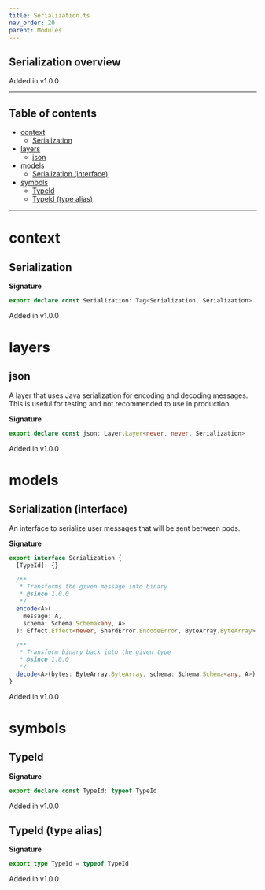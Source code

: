 ```yaml
---
title: Serialization.ts
nav_order: 20
parent: Modules
---
```


## Serialization overview

Added in v1.0.0

---

<h2 class="text-delta">Table of contents</h2>

- [context](#context)
  - [Serialization](#serialization)
- [layers](#layers)
  - [json](#json)
- [models](#models)
  - [Serialization (interface)](#serialization-interface)
- [symbols](#symbols)
  - [TypeId](#typeid)
  - [TypeId (type alias)](#typeid-type-alias)

---

# context

## Serialization

**Signature**

```ts
export declare const Serialization: Tag<Serialization, Serialization>
```

Added in v1.0.0

# layers

## json

A layer that uses Java serialization for encoding and decoding messages.
This is useful for testing and not recommended to use in production.

**Signature**

```ts
export declare const json: Layer.Layer<never, never, Serialization>
```

Added in v1.0.0

# models

## Serialization (interface)

An interface to serialize user messages that will be sent between pods.

**Signature**

```ts
export interface Serialization {
  [TypeId]: {}

  /**
   * Transforms the given message into binary
   * @since 1.0.0
   */
  encode<A>(
    message: A,
    schema: Schema.Schema<any, A>
  ): Effect.Effect<never, ShardError.EncodeError, ByteArray.ByteArray>

  /**
   * Transform binary back into the given type
   * @since 1.0.0
   */
  decode<A>(bytes: ByteArray.ByteArray, schema: Schema.Schema<any, A>): Effect.Effect<never, ShardError.DecodeError, A>
}
```

Added in v1.0.0

# symbols

## TypeId

**Signature**

```ts
export declare const TypeId: typeof TypeId
```

Added in v1.0.0

## TypeId (type alias)

**Signature**

```ts
export type TypeId = typeof TypeId
```

Added in v1.0.0
